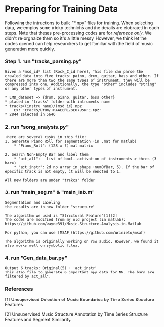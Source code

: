 # Preparing for Training Data

Following the intructions to build "*.npy" files for training.
When selecting data, we employ some tricky technichs and the details are elobrated in each steps.
Note that theses pre-processing codes are for *refernece only*.
We didn't re-orgnaize them so it's a little messy.
However, we think let the codes opened can help researchers to get familiar with the field of music generation more quickly.



### Step 1. run "tracks_parsing.py"

    Given a *msd_id* list (Rock_C_id here), This file can parse the crawled data into five tracks: paino, drum, guitar, bass and other. If there are more than two the same types of instrument, they will be compressed into one. Additionally, the type "other" includes "string" or any other types of instrument.

    * LMD_dataset => {drum, piano, guitar, bass other}
    * placed in "tracks" folder with intruments name
    * tracks/(instru_name)/(msd_id).npz
        Ex: "tracks/Drum/TRAAEEH128E0795DFE.npz"
    * 2844 selected in 6646

### 2. run "song_analysis.py"
    There are several tasks in this file:
    1. Generate Piano Roll for segmentation (in .mat for matlab)
        * "Piano_Roll": (128 x ?) mat matrix

    2. Search Non-Empty Bar and label them
        * "act_all":   list of bool. activation of instruments > thres (3 here)
        * "act_instr": 2d np array in shape (numOfBar, 5). If the bar of epecific track is not empty, it will be denoted to 1.

    All new folders are under "trakcs" folder

### 3. run "main_seg.m" & "main_lab.m"
    Segmentation and Labeling
    the results are in new folder "structure"

    The algorithm we used is "Structural Feature"[1][2]
    The codes are modified from my old project (in matlab):
    https://github.com/wayne391/Music-Structure-Analysis-in-Matlab

    For python, you can use [MSAF](https://github.com/urinieto/msaf)

    The algorithm is originally working on raw audio. However, we found it also works well on symbolic files.


### 4. run "Gen_data_bar.py"
    Output 6 tracks: Original(5) + 'act_instr'
    This step file to generate 6 important npy data for NN. The bars are filtered by act_all".



### References
[1] Unsupervised Detection of Music Boundaries by Time Series Structure Features.

[2] Unsupervised Music Structure Annotation by Time Series Structure Features and Segment Similarity.






